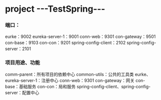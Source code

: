 # project ---TestSpring---
### 端口：
eurke：9002
eureka-server-1：9001
conn-web：9301
con-gateway：9501
con-base：9103
con-con：9201
spring-config-client：2102
spring-config-server：2101

### 项目用途、功能
comm-parent：所有项目的依赖中心
common-utils：公共的工具类
eurke、eureka-server-1：注册中心
conn-web：9301
con-gateway：网关
con-base：基础服务
con-con：局和服务
spring-config-client、spring-config-server：配置中心

